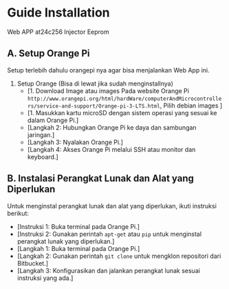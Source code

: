# Guide Installation

Web APP at24c256 Injector Eeprom

## A. Setup Orange Pi

Setup terlebih dahulu orangepi nya agar bisa menjalankan Web App ini.

1.    Setup Orange (Bisa di lewat jika sudah menginstallnya)
      - [1. Download Image atau images Pada website Orange Pi  ```http://www.orangepi.org/html/hardWare/computerAndMicrocontrollers/service-and-support/Orange-pi-3-LTS.html```, Pilih debian images ]
      - [1. Masukkan kartu microSD dengan sistem operasi yang sesuai ke dalam Orange Pi.]
      - [Langkah 2: Hubungkan Orange Pi ke daya dan sambungan jaringan.]
      - [Langkah 3: Nyalakan Orange Pi.]
      - [Langkah 4: Akses Orange Pi melalui SSH atau monitor dan keyboard.]

## B. Instalasi Perangkat Lunak dan Alat yang Diperlukan

Untuk menginstal perangkat lunak dan alat yang diperlukan, ikuti instruksi berikut:

- [Instruksi 1: Buka terminal pada Orange Pi.]
- [Instruksi 2: Gunakan perintah `apt-get` atau `pip` untuk menginstal perangkat lunak yang diperlukan.]
- [Langkah 1: Buka terminal pada Orange Pi.]
- [Langkah 2: Gunakan perintah `git clone` untuk mengklon repositori dari Bitbucket.]
- [Langkah 3: Konfigurasikan dan jalankan perangkat lunak sesuai instruksi yang ada.]
